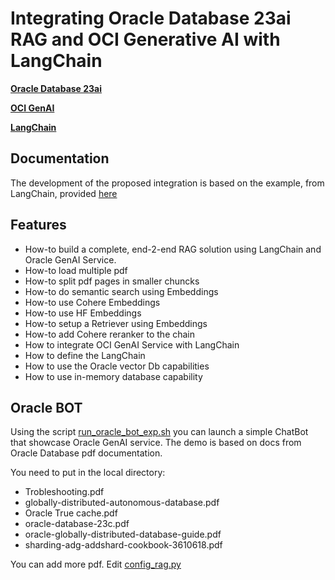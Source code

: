 # Integrating Oracle Database 23ai RAG and OCI Generative AI with LangChain

[**Oracle Database 23ai**](https://www.oracle.com/database/free-1/)

[**OCI GenAI**](https://www.oracle.com/artificial-intelligence/generative-ai/large-language-models/)

[**LangChain**](https://www.langchain.com/) 
 




## Documentation
The development of the proposed integration is based on the example, from LangChain, provided [here](https://python.langchain.com/docs/modules/model_io/models/llms/custom_llm)

## Features
* How-to build a complete, end-2-end RAG solution using LangChain and Oracle GenAI Service.
* How-to load multiple pdf
* How-to split pdf pages in smaller chuncks
* How-to do semantic search using Embeddings
* How-to use Cohere Embeddings
* How-to use HF Embeddings
* How-to setup a Retriever using Embeddings
* How-to add Cohere reranker to the chain
* How to integrate OCI GenAI Service with LangChain
* How to define the LangChain
* How to use the Oracle vector Db capabilities
* How to use in-memory database capability

## Oracle BOT
Using the script [run_oracle_bot_exp.sh](run_oracle_bot_exp.sh) you can launch a simple ChatBot that showcase Oracle GenAI service. The demo is based on docs from Oracle Database pdf documentation.

You need to put in the local directory:
* Trobleshooting.pdf
* globally-distributed-autonomous-database.pdf
* Oracle True cache.pdf
* oracle-database-23c.pdf
* oracle-globally-distributed-database-guide.pdf
* sharding-adg-addshard-cookbook-3610618.pdf

You can add more pdf. Edit [config_rag.py](config_rag.py)




